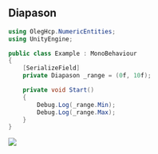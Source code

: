 ## Diapason

```csharp
using OlegHcp.NumericEntities;
using UnityEngine;

public class Example : MonoBehaviour
{
    [SerializeField]
    private Diapason _range = (0f, 10f);

    private void Start()
    {
        Debug.Log(_range.Min);
        Debug.Log(_range.Max);
    }
}
```

![](https://raw.githubusercontent.com/oleghcp/UnityTools/workflow/corrections/_images/Diapason.png)
